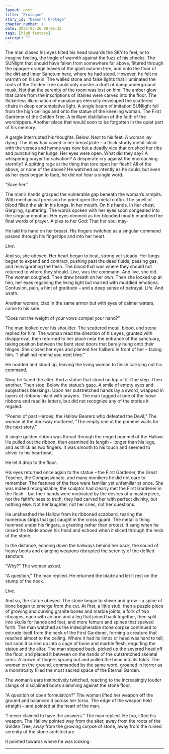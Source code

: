 ```yaml
---
layout: post
title: "Prologue"
story_id: "Demon's Protege"
chapter_number: 1
date: 2025-05-26 00:08:35 
tags: [high fantasy]
excerpt: ""
---
```


The man closed his eyes tilted his head towards the SKY to feel, or to imagine feeling, the tingle of warmth against the fuzz of his cheeks. The SUNlight that should have fallen from somewhere far above, filtered through the opaque-orange leaves of the giant autumn tree, and onto the floor of the dirt and Inner Sanctum here, where he had stood. However, he felt no warmth on his skin. The walled stone and false lights that illuminated the roots of the Golden Tree could only muster a draft of damp underground musk. Not that the serenity of the room was lost on him: The amber glow that came from the inscriptions of litanies were carved into the floor. The flickerless illumination of manalamps eternally enveloped the scattered chairs in deep contemplative light. A single beam of imitation SUNlight fell from the high ceilings and onto the statue of the kneeling woman. The First Gardener of the Golden Tree. A brilliant distillation of the faith of the worshippers. Another place that would soon to be forgotten in the quiet part of his memory.

A gargle interrupted his thoughts. Below. Next to his feet. A woman lay dying. The blow had caved in her breastplate – a thick sturdy metal inlaid with the verses and hymns was now but a deadly vice that crushed her ribs and puncturing her lungs. Her eyes were open. What did they say? A whispering prayer for salvation? A desperate cry against the encroaching eternity? A spitting rage at the thing that tore open her flesh? All of the above, or none of the above? He watched as intently as he could, but even as her eyes began to fade, he did not hear a single word.

“Save her.”

The man’s hands grasped the vulnerable gap beneath the woman’s armpits. With mechanical precision he pried open the metal coffin. The smell of blood filled the air. In his lungs. In her mouth. On his hands. In her chest. Gargling, sputtering. The words spoken with her eyes soon congealed into the singular emotion. Her eyes dimmed as her bloodied mouth mumbled the final words of prayer. A plea to her God: That her soul may-

He laid his hand on her breast. His fingers twitched as a singular command passed through his fingertips and into her heart.

*Live*.

And so, she obeyed. Her heart began to beat, strong yet steady. Her lungs began to expand and contract, pushing past the dead fluids, passing gas, and reinvigorating the flesh. The blood that was where they should not returned to where they should. Live, was the command. And live, she did. The woman coughed. Then drew breath on her own. Then she looked up at him, her eyes regaining the living light but marred with muddied emotions. Confusion, pain, a hint of gratitude – and a deep sense of betrayal. Life. And wrath.

Another woman, clad in the same armor but with eyes of calmer waters, came to his side.

“Does not the weight of your vows compel your hand?”

The man looked over his shoulder. The scattered metal, blood, and stone replied for him. The woman read the direction of his eyes, grunted with disapproval, then returned to her place near the entrance of the sanctuary, taking position between the bent steel doors that barely hung onto their hinges. She closed her eyes and planted her halberd in front of her – facing him. “I shall not remind you next time.”

He nodded and stood up, leaving the living woman to finish carrying out his command.

Now, he faced the alter. And a statue that stood on top of it. One step. Then another. Then stop. Below the statue’s gaze. A smile of empty eyes and subjectless blessings. Upon her outstretched hands lay a sword, wrapped in layers of ribbons inlaid with prayers. The man tugged at one of the loose ribbons and read its letters, but did not recognize any of the stories it regaled.

“Poems of past Heroes; the Hallow Bearers who defeated the Devil,” The woman at the doorway muttered, “The empty one at the pommel waits for the next story.”

A single golden ribbon was thread through the ringed pommel of the Hallow. He pulled out the ribbon, then examined its length – longer than his legs, and as thick as two fingers. It was smooth to his touch and seemed to shiver to his heartbeat.

He let it drop to the floor.

His eyes returned once again to the statue – the First Gardener, the Great Teacher, the Compassionate, and many monikers he did not care to remember. The features of the face were familiar yet unfamiliar at once. She was indeed recognizable; the sculptor had clearly met the First Gardener in the flesh – but their hands were motivated by the desires of a masterpiece, not the faithfulness to truth; they had carved her with perfect divinity, but nothing else. Not her laughter, not her cries, not her questions.

He unsheathed the Hallow from its ribboned scabbard, tearing the numerous strips that got caught in the cross guard. The metallic thing hummed under his fingers, a greeting rather than protest. It sang when he raised the blade above his head and echoed when it sliced through the neck of the stone.

In the distance, echoing down the hallways behind her back, the sound of heavy boots and clanging weapons disrupted the serenity of the defiled sanctum.

“Why?” The woman asked.

“A question,” The man replied. He returned the blade and let it rest on the stump of the neck.

*Live.*

And so, the statue obeyed. The stone began to shiver and grow – a spine of bone began to emerge from the cut. At first, a little stub, then a puzzle piece of growing and curving granite bones and marble joints, a fork of two ribcages, each with an arm and a leg that joined back together, then split into skulls for hands and feet, and more femurs and spines that spewed forth. The man watched as the indecipherable stone corpse continued to extrude itself from the neck of the First Gardener, forming a creature that reached almost to the ceiling. Where it had its limbs or head was hard to tell, but soon it curled up into a cage of bone and marble flesh, engulfing the statue and the altar. The man stepped back, picked up the severed head off the floor, and placed it between on the hands of the outstretched skeletal arms. A crown of fingers sprang out and pulled the head into its folds. The woman on the ground, commanded by the same word, groaned in horror as a monstrosity filled the most sacred space of the Eternal Garden.

The woman’s ears instinctively twitched, reacting to the increasingly louder clangs of disciplined boots slamming against the stone floor.

“A question of open formulation?” The woman lifted her weapon off the ground and balanced it across her torso. The edge of the weapon held straight – and pointed at the heart of the man.

“I never claimed to have the answers.” The man replied. He too, lifted his weapon. The Hallow pointed way from the alter, away from the roots of the Golden Tree, away from the growing corpse of stone, away from the ruined serenity of the stone architecture.

It pointed towards where he was looking.

---
